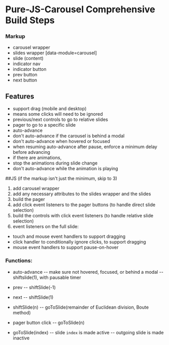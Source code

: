 # Pure-JS-Carousel Comprehensive Build Steps


### Markup
  - carousel wrapper
  - slides wrapper  [data-module=carousel]
  - slide (content)
  - indicator nav 
  - indicator button
  - prev button
  - next button

## Features
  - support drag (mobile and desktop)
  - means some clicks will need to be ignored
  - previous/next controls to go to relative slides
  - pager to go to a specific slide
  - auto-advance
  - don't auto-advance if the carousel is behind a modal
  - don't auto-advance when hovered or focused
  - when resuming auto-advance after pause, enforce a minimum delay before advancing
  - if there are animations,
  - stop the animations during slide change
  - don't auto-advance while the animation is playing

##JS
  (if the markup isn't just the minimum, skip to 3)
  1. add carousel wrapper
  2. add any necessary attributes to the slides wrapper and the slides
  3. build the pager
  4. add click event listeners to the pager buttons (to handle direct slide selection)
  5. build the controls with click event listeners (to handle relative slide selection)
  6. event listeners on the full slide:
   - touch and mouse event handlers to support dragging
   - click handler to conditionally ignore clicks, to support dragging
   - mouse event handlers to support pause-on-hover
  
  ### Functions:
  - auto-advance
    -- make sure not hovered, focused, or behind a modal
    -- shiftslide(1), with pausable timer
  - prev
    -- shiftSlide(-1)
  - next
    -- shiftSlide(1)
  
  - shiftSlide(n)
    -- goToSlide(remainder of Euclidean division, Boute method)
  - pager button click
    -- goToSlide(n)
  - goToSlide(index)
    -- slide `index` is made active
    -- outgoing slide is made inactive

